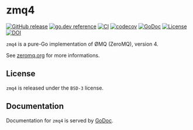 # zmq4

[![GitHub release](https://img.shields.io/github/release/go-zeromq/zmq4.svg)](https://github.com/go-zeromq/zmq4/releases)
[![go.dev reference](https://pkg.go.dev/badge/github.com/go-zeromq/zmq4)](https://pkg.go.dev/github.com/go-zeromq/zmq4)
[![CI](https://github.com/go-zeromq/zmq4/workflows/CI/badge.svg)](https://github.com/go-zeromq/zmq4/actions)
[![codecov](https://codecov.io/gh/go-zeromq/zmq4/branch/master/graph/badge.svg)](https://codecov.io/gh/go-zeromq/zmq4)
[![GoDoc](https://godoc.org/github.com/go-zeromq/zmq4?status.svg)](https://godoc.org/github.com/go-zeromq/zmq4)
[![License](https://img.shields.io/badge/License-BSD--3-blue.svg)](https://github.com/go-zeromq/license)
[![DOI](https://zenodo.org/badge/129430151.svg)](https://zenodo.org/badge/latestdoi/129430151)

`zmq4` is a pure-Go implementation of ØMQ (ZeroMQ), version 4.

See [zeromq.org](http://zeromq.org) for more informations.

## License

`zmq4` is released under the `BSD-3` license.

## Documentation

Documentation for `zmq4` is served by [GoDoc](https://godoc.org/github.com/go-zeromq/zmq4).


